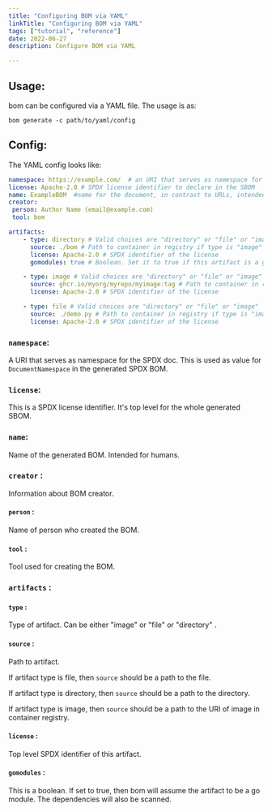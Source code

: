 ```yaml
---
title: "Configuring BOM via YAML"
linkTitle: "Configuring BOM via YAML"
tags: ["tutorial", "reference"]
date: 2022-06-27
description: Configure BOM via YAML

---
```


## Usage:

bom can be configured via a YAML file. The usage is as:

```shell
bom generate -c path/to/yaml/config
```

## Config:

The YAML config looks like:

```yaml
namespace: https://example.com/  # an URI that serves as namespace for the SPDX doc
license: Apache-2.0 # SPDX license identifier to declare in the SBOM
name: ExampleBOM  #name for the document, in contrast to URLs, intended for humans
creator:
 person: Author Name (email@example.com)
 tool: bom 

artifacts:
    - type: directory # Valid choices are "directory" or "file" or "image"
      source: ./bom # Path to container in registry if type is "image" else path to directory or file
      license: Apache-2.0 # SPDX identifier of the license
      gomodules: true # Boolean. Set it to true if this artifact is a gomodule.

    - type: image # Valid choices are "directory" or "file" or "image"
      source: ghcr.io/myorg/myrepo/myimage:tag # Path to container in registry if type is "image" else path to directory or file
      license: Apache-2.0 # SPDX identifier of the license

    - type: file # Valid choices are "directory" or "file" or "image"
      source: ./demo.py # Path to container in registry if type is "image" else path to directory or file
      license: Apache-2.0 # SPDX identifier of the license

```

### `namespace`:

A URI that serves as namespace for the SPDX doc. This is used as value for `DocumentNamespace` in the generated SPDX BOM.

### `license`:

This is a SPDX license identifier. It's top level for the whole generated SBOM.

### `name`:

Name of the generated BOM. Intended for humans.

### `creator` :

Information about BOM creator.

#### `person` :

Name of person who created the BOM.

#### `tool` :

Tool used for creating the BOM.

### `artifacts` :

#### `type` :

Type of artifact. Can be either "image" or "file" or "directory" . 

#### `source` :

Path to artifact. 

If artifact type is file, then `source` should be a path to the file.

If artifact type is directory, then `source` should be a path to the directory.

If artifact type is image, then `source` should be a path to the URI of image in container registry.

#### `license` :

Top level SPDX identifier of this artifact.

#### `gomodules` : 

This is a boolean. If set to true, then bom will assume the artifact to be a go module. The dependencies will also be scanned.

